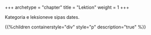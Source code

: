 +++
archetype = "chapter"
title = "Lektion"
weight = 1
+++

Kategoria e leksioneve sipas dates.

{{%children containerstyle="div" style="p" description="true" %}}
